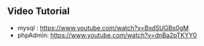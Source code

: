 ## Video Tutorial 
- mysql : https://www.youtube.com/watch?v=BxdSUGBs0gM
- phpAdmin: https://www.youtube.com/watch?v=dnBa2pTKYY0

